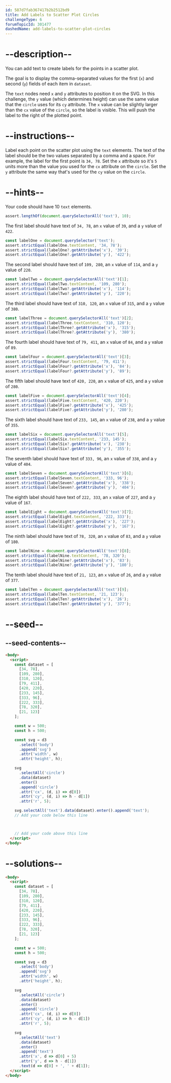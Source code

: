 ```yaml
---
id: 587d7fab367417b2b2512bd9
title: Add Labels to Scatter Plot Circles
challengeType: 6
forumTopicId: 301477
dashedName: add-labels-to-scatter-plot-circles
---
```


# --description--

You can add text to create labels for the points in a scatter plot.

The goal is to display the comma-separated values for the first (`x`) and second (`y`) fields of each item in `dataset`.

The `text` nodes need `x` and `y` attributes to position it on the SVG. In this challenge, the `y` value (which determines height) can use the same value that the `circle` uses for its `cy` attribute. The `x` value can be slightly larger than the `cx` value of the `circle`, so the label is visible. This will push the label to the right of the plotted point.

# --instructions--

Label each point on the scatter plot using the `text` elements. The text of the label should be the two values separated by a comma and a space. For example, the label for the first point is `34, 78`. Set the `x` attribute so it's `5` units more than the value you used for the `cx` attribute on the `circle`. Set the `y` attribute the same way that's used for the `cy` value on the `circle`.

# --hints--

Your code should have 10 `text` elements.

```js
assert.lengthOf(document.querySelectorAll('text'), 10);
```

The first label should have text of `34, 78`, an `x` value of `39`, and a `y` value of `422`.

```js
const labelOne = document.querySelector('text');
assert.strictEqual(labelOne.textContent, '34, 78');
assert.strictEqual(labelOne?.getAttribute('x'), '39');
assert.strictEqual(labelOne?.getAttribute('y'), '422');
```

The second label should have text of `109, 280`, an `x` value of `114`, and a `y` value of `220`.

```js
const labelTwo = document.querySelectorAll('text')[1];
assert.strictEqual(labelTwo.textContent, '109, 280');
assert.strictEqual(labelTwo?.getAttribute('x'), '114');
assert.strictEqual(labelTwo?.getAttribute('y'), '220');
```

The third label should have text of `310, 120`, an `x` value of `315`, and a `y` value of `380`.

```js
const labelThree = document.querySelectorAll('text')[2];
assert.strictEqual(labelThree.textContent, '310, 120');
assert.strictEqual(labelThree?.getAttribute('x'), '315');
assert.strictEqual(labelThree?.getAttribute('y'), '380');
```

The fourth label should have text of `79, 411`, an `x` value of `84`, and a `y` value of `89`.

```js
const labelFour = document.querySelectorAll('text')[3];
assert.strictEqual(labelFour.textContent, '79, 411');
assert.strictEqual(labelFour?.getAttribute('x'), '84');
assert.strictEqual(labelFour?.getAttribute('y'), '89');
```

The fifth label should have text of `420, 220`, an `x` value of `425`, and a `y` value of `280`.

```js
const labelFive = document.querySelectorAll('text')[4];
assert.strictEqual(labelFive.textContent, '420, 220');
assert.strictEqual(labelFive?.getAttribute('x'), '425');
assert.strictEqual(labelFive?.getAttribute('y'), '280');
```

The sixth label should have text of `233, 145`, an `x` value of `238`, and a `y` value of `355`.

```js
const labelSix = document.querySelectorAll('text')[5];
assert.strictEqual(labelSix.textContent, '233, 145');
assert.strictEqual(labelSix?.getAttribute('x'), '238');
assert.strictEqual(labelSix?.getAttribute('y'), '355');
```

The seventh label should have text of `333, 96`, an `x` value of `338`, and a `y` value of `404`.

```js
const labelSeven = document.querySelectorAll('text')[6];
assert.strictEqual(labelSeven.textContent, '333, 96');
assert.strictEqual(labelSeven?.getAttribute('x'), '338');
assert.strictEqual(labelSeven?.getAttribute('y'), '404');
```

The eighth label should have text of `222, 333`, an `x` value of `227`, and a `y` value of `167`.

```js
const labelEight = document.querySelectorAll('text')[7];
assert.strictEqual(labelEight.textContent, '222, 333');
assert.strictEqual(labelEight?.getAttribute('x'), '227');
assert.strictEqual(labelEight?.getAttribute('y'), '167');
```

The ninth label should have text of `78, 320`, an `x` value of `83`, and a `y` value of `180`.

```js
const labelNine = document.querySelectorAll('text')[8];
assert.strictEqual(labelNine.textContent, '78, 320');
assert.strictEqual(labelNine?.getAttribute('x'), '83');
assert.strictEqual(labelNine?.getAttribute('y'), '180');
```

The tenth label should have text of `21, 123`, an `x` value of `26`, and a `y` value of `377`.

```js
const labelTen = document.querySelectorAll('text')[9];
assert.strictEqual(labelTen.textContent, '21, 123');
assert.strictEqual(labelTen?.getAttribute('x'), '26');
assert.strictEqual(labelTen?.getAttribute('y'), '377');
```

# --seed--

## --seed-contents--

```html
<body>
  <script>
    const dataset = [
      [34, 78],
      [109, 280],
      [310, 120],
      [79, 411],
      [420, 220],
      [233, 145],
      [333, 96],
      [222, 333],
      [78, 320],
      [21, 123]
    ];

    const w = 500;
    const h = 500;

    const svg = d3
      .select('body')
      .append('svg')
      .attr('width', w)
      .attr('height', h);

    svg
      .selectAll('circle')
      .data(dataset)
      .enter()
      .append('circle')
      .attr('cx', (d, i) => d[0])
      .attr('cy', (d, i) => h - d[1])
      .attr('r', 5);

    svg.selectAll('text').data(dataset).enter().append('text');
    // Add your code below this line



    // Add your code above this line
  </script>
</body>
```

# --solutions--

```html
<body>
  <script>
    const dataset = [
      [34, 78],
      [109, 280],
      [310, 120],
      [79, 411],
      [420, 220],
      [233, 145],
      [333, 96],
      [222, 333],
      [78, 320],
      [21, 123]
    ];

    const w = 500;
    const h = 500;

    const svg = d3
      .select('body')
      .append('svg')
      .attr('width', w)
      .attr('height', h);

    svg
      .selectAll('circle')
      .data(dataset)
      .enter()
      .append('circle')
      .attr('cx', (d, i) => d[0])
      .attr('cy', (d, i) => h - d[1])
      .attr('r', 5);

    svg
      .selectAll('text')
      .data(dataset)
      .enter()
      .append('text')
      .attr('x', d => d[0] + 5)
      .attr('y', d => h - d[1])
      .text(d => d[0] + ', ' + d[1]);
  </script>
</body>
```
